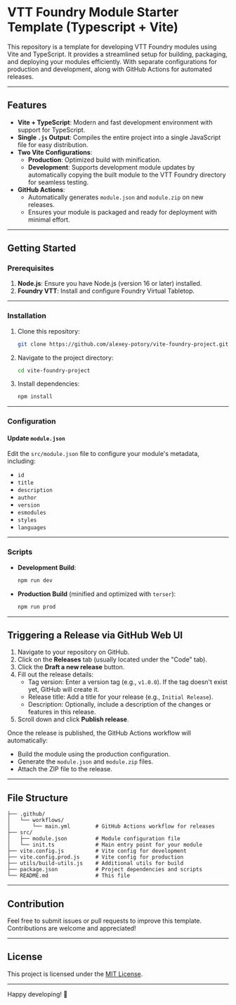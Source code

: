 
# VTT Foundry Module Starter Template (Typescript + Vite)

This repository is a template for developing VTT Foundry modules using Vite and TypeScript. It provides a streamlined setup for building, packaging, and deploying your modules efficiently. With separate configurations for production and development, along with GitHub Actions for automated releases.

---

## Features

- **Vite + TypeScript**: Modern and fast development environment with support for TypeScript.
- **Single `.js` Output**: Compiles the entire project into a single JavaScript file for easy distribution.
- **Two Vite Configurations**:
  - **Production**: Optimized build with minification.
  - **Development**: Supports development module updates by automatically copying the built module to the VTT Foundry directory for seamless testing.
- **GitHub Actions**:
  - Automatically generates `module.json` and `module.zip` on new releases.
  - Ensures your module is packaged and ready for deployment with minimal effort.

---

## Getting Started

### Prerequisites

1. **Node.js**: Ensure you have Node.js (version 16 or later) installed.
2. **Foundry VTT**: Install and configure Foundry Virtual Tabletop.

---

### Installation

1. Clone this repository:
   ```bash
   git clone https://github.com/alexey-potory/vite-foundry-project.git
   ```
2. Navigate to the project directory:
   ```bash
   cd vite-foundry-project
   ```
3. Install dependencies:
   ```bash
   npm install
   ```

---

### Configuration

#### Update `module.json`
Edit the `src/module.json` file to configure your module's metadata, including:
- `id`
- `title`
- `description`
- `author`
- `version`
- `esmodules`
- `styles`
- `languages`

---

### Scripts

- **Development Build**:
  ```bash
  npm run dev
  ```
- **Production Build** (minified and optimized with `terser`):
  ```bash
  npm run prod
  ```

---

## Triggering a Release via GitHub Web UI
1. Navigate to your repository on GitHub.
2. Click on the **Releases** tab (usually located under the "Code" tab).
3. Click the **Draft a new release** button.
4. Fill out the release details:
   - Tag version: Enter a version tag (e.g., `v1.0.0`). If the tag doesn't exist yet, GitHub will create it.
   - Release title: Add a title for your release (e.g., `Initial Release`).
   - Description: Optionally, include a description of the changes or features in this release.
5. Scroll down and click **Publish release**.

Once the release is published, the GitHub Actions workflow will automatically:

- Build the module using the production configuration.
- Generate the `module.json` and `module.zip` files.
- Attach the ZIP file to the release.

---

## File Structure

```
├── .github/
│   └── workflows/
│       └── main.yml        # GitHub Actions workflow for releases
├── src/
│   ├── module.json         # Module configuration file
│   └── init.ts             # Main entry point for your module
├── vite.config.js          # Vite config for development
├── vite.config.prod.js     # Vite config for production
├── utils/build-utils.js    # Additional utils for build
├── package.json            # Project dependencies and scripts
└── README.md               # This file
```

---

## Contribution

Feel free to submit issues or pull requests to improve this template. Contributions are welcome and appreciated!

---

## License

This project is licensed under the [MIT License](LICENSE).

---

Happy developing! 🚀